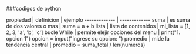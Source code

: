 ###codigos de python
                    
propiedad  | definicion  | ejemplo
------------- | -------------
suma  | es suma de dos valores o mas  | suma = a + b 
lista  | lista de contenidos  | mi_lista = [1, 2, 3, 'a', 'b', 'c'] 
bucle While  | permite elejir opciones del menu  | print("1. opcion 1") opcion = imput("ingrese su opcion: ")
promedio  | mide la tendencia central  | promedio = suma_total / len(numeros)

